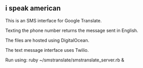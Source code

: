 <h2>i speak american</h2>

This is an SMS interface for Google Translate.

Texting the phone number returns the message sent in English.

The files are hosted using DigitalOcean.

The text message interface uses Twilio.


Run using:
ruby ~/smstranslate/smstranslate_server.rb &